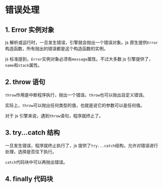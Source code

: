 # 错误处理

## 1. Error 实例对象

js 解析或运行时，一旦发生错误，引擎就会抛出一个错误对象。js 原生提供`Error`构造函数，所有抛出的错误都是这个构造函数的实例。

js 标准提到，`Error`实例对象必须有`message`属性。不过大多数 js 引擎提供了，`name`和`stack`属性。

## 2. throw 语句

`throw`作用是中断程序执行，抛出一个错误。`throw`也可以抛出自定义错误。

实际上，`throw`可以抛出任何类型的值，也就是说它的参数可以是任何值。

对于 js 引擎来说，遇到`throw`语句，程序就终止了。

## 3. try...catch 结构

一旦发生错误，程序就终止执行了，js 提供了`try...catch`结构，允许对错误进行处理，选择是否往下执行。

`catch`代码块中可以再抛出错误。

## 4. finally 代码块

